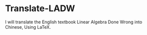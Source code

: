 # Translate-LADW
I will translate the English textbook Linear Algebra Done Wrong into Chinese, Using LaTeX.
